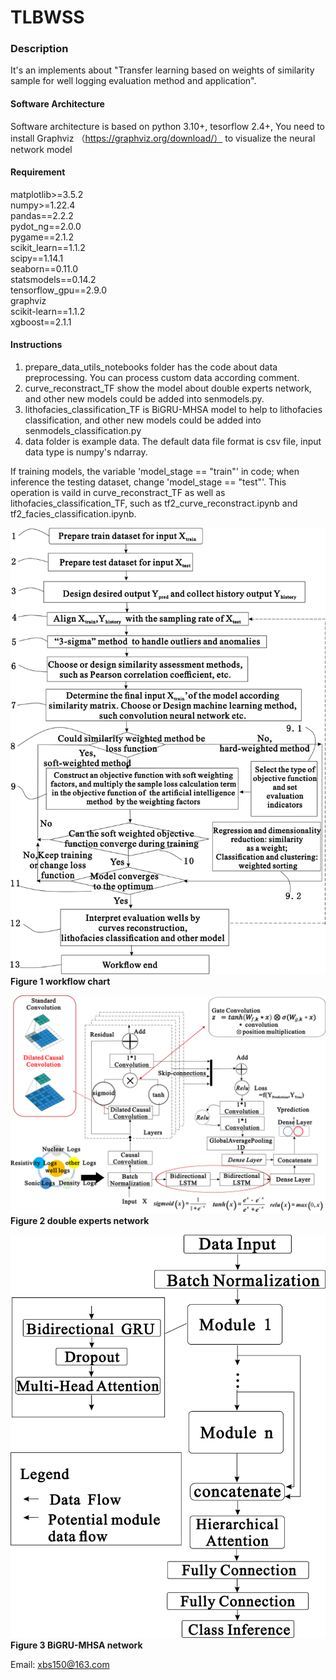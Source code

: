 # TLBWSS

### Description
It's an implements about "Transfer learning based on weights of similarity sample for well logging evaluation method 
and application".

#### Software Architecture
Software architecture is based on python 3.10+, tesorflow 2.4+, 
You need to install Graphviz （https://graphviz.org/download/） to visualize the neural network model

#### Requirement
matplotlib>=3.5.2  
numpy>=1.22.4  
pandas==2.2.2  
pydot_ng==2.0.0  
pygame==2.1.2  
scikit_learn==1.1.2  
scipy==1.14.1  
seaborn==0.11.0  
statsmodels==0.14.2  
tensorflow_gpu==2.9.0  
graphviz  
scikit-learn==1.1.2  
xgboost==2.1.1  



#### Instructions

1. prepare_data_utils_notebooks folder has the code about data preprocessing. You can process custom data according comment.   
2. curve_reconstract_TF show the model about double experts network, and other new models could be added into senmodels.py.
3. lithofacies_classification_TF is BiGRU-MHSA model to help to lithofacies classification, and other new models could be added into senmodels_classification.py
4. data folder is example data. The default data file format is csv file, input data type is numpy's ndarray. 

If training models, the variable 'model_stage  == "train"' in code; when inference the testing dataset, 
change 'model_stage  == "test"'. This operation is vaild in curve_reconstract_TF as well as lithofacies_classification_TF, 
such as tf2_curve_reconstract.ipynb and tf2_facies_classification.ipynb.


![workflow_chart](figure/workflow_chart_new.png "workflow_chart")
**Figure 1 workflow chart**

![double_experts_network](figure/double_experts_network_en.png "double_experts_network")
**Figure 2 double experts network**

![BiGRU-MHSA_network](figure/BiGRU-MHSA_network.png "BiGRU-MHSA_network")
**Figure 3 BiGRU-MHSA network**

Email: xbs150@163.com

